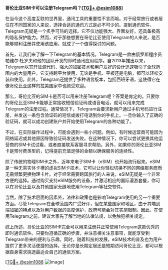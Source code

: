 **哥伦比亚SIM卡可以注册Telegram吗？[[TG💪+ @esim1088](https://t.me/s/esim1088)]**

在当今这个高度互联的世界里，通讯工具的重要性不言而喻。对于经常旅行或者居住在不同国家的人来说，选择合适的通讯方式是必不可少的。提到通讯软件，Telegram无疑是一个炙手可热的选择。它不仅功能强大、界面友好，还具备极高的隐私保护能力。然而，对于那些想要在哥伦比亚使用Telegram的人来说，是否能够顺利注册并使用该应用，就成了一个值得探讨的问题。

首先，让我们来了解一下Telegram的基本情况。Telegram是一款由俄罗斯程序员帕维尔·杜罗夫和他的团队开发的即时通讯应用程序。自2013年推出以来，Telegram以其开放源代码、强大的加密技术和用户友好的设计迅速吸引了全球范围内的大量用户。它支持跨平台使用，无论是手机、平板还是电脑，都可以轻松安装和使用。此外，Telegram还提供了多种语言版本，包括西班牙语，这使得它在像哥伦比亚这样的拉美国家中也颇受欢迎。

那么，哥伦比亚的SIM卡是否可以用来注册Telegram呢？答案是肯定的。只要你的哥伦比亚SIM卡能够正常接收短信验证码或语音电话，就可以用来完成Telegram的注册过程。通常情况下，Telegram会要求新用户通过手机号码进行注册，并发送一条包含验证码的短信或拨打电话到你的手机上。一旦你输入了正确的验证码，就可以成功创建账户并开始使用Telegram的各种功能了。

不过，在实际操作过程中，可能会遇到一些小问题。例如，有时候运营商可能因为网络延迟或其他原因导致验证码发送失败。在这种情况下，你可以尝试更换其他运营商的SIM卡试试看，或者直接联系客服寻求帮助。另外，如果你的哥伦比亚SIM卡是预付费类型的，记得提前充值足够的金额以确保服务的连续性。

除了传统的物理SIM卡之外，近年来电子SIM卡（eSIM）也开始流行起来。eSIM是一种无需实体卡槽的虚拟SIM卡技术，它可以让你轻松切换不同的网络服务商而无需频繁更换物理卡片。对于经常需要跨国旅行的人来说，eSIM无疑是一个非常方便的选择。通过购买支持eSIM服务的设备，并激活相应的国际漫游套餐，你可以在哥伦比亚以及其他国家无缝地使用Telegram等社交软件。

当然，除了技术层面的因素外，法律和政策也是影响Telegram使用的另一个重要方面。尽管Telegram在全球范围内广受好评，但在某些国家和地区，由于其端到端加密的特点以及对用户数据的高度保护，政府可能会对其实施限制。因此，在使用Telegram之前，建议大家先了解当地的法律法规，以免触犯相关规定。

综上所述，哥伦比亚的SIM卡完全可以用来注册并正常使用Telegram这款优秀的即时通讯软件。只要你遵循正确的步骤，并注意相关注意事项，就能享受到Telegram带来的便利与乐趣。同时，随着科技的发展，eSIM技术的普及也为用户提供了更多灵活便捷的选择。无论你是长期定居还是短期访问哥伦比亚，都可以根据自身需求挑选最适合自己的通信方案。

[[TG💪+ @esim1088](https://t.me/s/esim1088) ![Image](https://i.postimg.cc/4NQfJmqS/Snipaste-2025-05-13-00-14-12.png)]
